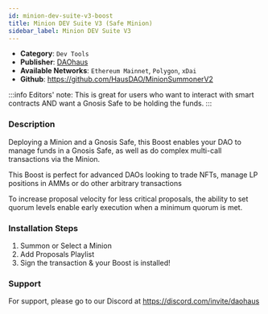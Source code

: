 ```yaml
---
id: minion-dev-suite-v3-boost
title: Minion DEV Suite V3 (Safe Minion)
sidebar_label: Minion DEV Suite V3
---
```


* **Category**: `Dev Tools`
* **Publisher**: [DAOhaus](https://app.daohaus.club/dao/0x64/0xef3d8c4fbb1860fceab16595db7e650cd5ad51c1)
* **Available Networks**: `Ethereum Mainnet`, `Polygon`, `xDai`
* **Github**: https://github.com/HausDAO/MinionSummonerV2

:::info
Editors' note: This is great for users who want to interact with smart contracts AND want a Gnosis Safe to be holding the funds.
::: 
### Description 

Deploying a Minion and a Gnosis Safe, this Boost enables your DAO to manage funds in a Gnosis Safe, as well as do complex multi-call transactions via the Minion.

This Boost is perfect for advanced DAOs looking to trade NFTs, manage LP positions in AMMs or do other arbitrary transactions

To increase proposal velocity for less critical proposals, the ability to set quorum levels enable early execution when a minimum quorum is met.


### Installation Steps 

1. Summon or Select a Minion 
2. Add Proposals Playlist
3. Sign the transaction & your Boost is installed! 

### Support 

For support, please go to our Discord at https://discord.com/invite/daohaus
